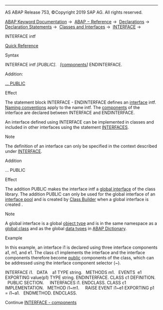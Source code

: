   

* * *

AS ABAP Release 753, ©Copyright 2019 SAP AG. All rights reserved.

[ABAP Keyword Documentation](javascript:call_link\('abenabap.htm'\)) →  [ABAP − Reference](javascript:call_link\('abenabap_reference.htm'\)) →  [Declarations](javascript:call_link\('abendeclarations.htm'\)) →  [Declaration Statements](javascript:call_link\('abenabap_declarations.htm'\)) →  [Classes and Interfaces](javascript:call_link\('abenclasses_and_interfaces.htm'\)) →  [INTERFACE](javascript:call_link\('abapinterface.htm'\)) → 

INTERFACE intf

[Quick Reference](javascript:call_link\('abapinterface_shortref.htm'\))

Syntax

INTERFACE intf *\[*PUBLIC*\]*.
  *\[*[components](javascript:call_link\('abeninterface_component.htm'\))*\]*
ENDINTERFACE.

Addition:

[... PUBLIC](#!ABAP_ONE_ADD@1@)

Effect

The statement block INTERFACE - ENDINTERFACE defines an [interface](javascript:call_link\('abeninterface_oo_glosry.htm'\) "Glossary Entry") intf. [Naming conventions](javascript:call_link\('abennaming_conventions.htm'\)) apply to the name intf. The [components](javascript:call_link\('abeninterface_component.htm'\)) of the interface are declared between INTERFACE and ENDINTERFACE.

An interface defined using INTERFACE can be implemented in classes and included in other interfaces using the statement [INTERFACES](javascript:call_link\('abapinterfaces.htm'\)).

Note

The definition of an interface can only be specified in the context described under [INTERFACE](javascript:call_link\('abapinterface.htm'\)).

Addition

... PUBLIC

Effect

The addition PUBLIC makes the interface intf a [global interface](javascript:call_link\('abenglobal_interface_glosry.htm'\) "Glossary Entry") of the class library. The addition PUBLIC can only be used for the global interface of an [interface pool](javascript:call_link\('abeninterface_pool_glosry.htm'\) "Glossary Entry") and is created by [Class Builder](javascript:call_link\('abenclass_builder_glosry.htm'\) "Glossary Entry") when a global interface is created .

Note

A global interface is a global [object type](javascript:call_link\('abenobject_type_glosry.htm'\) "Glossary Entry") and is in the same namespace as a [global class](javascript:call_link\('abenglobal_interface_glosry.htm'\) "Glossary Entry") and as the global [data types](javascript:call_link\('abendata_type_glosry.htm'\) "Glossary Entry") in [ABAP Dictionary](javascript:call_link\('abenabap_dictionary_glosry.htm'\) "Glossary Entry").

Example

In this example, an interface i1 is declared using three interface components a1, m1, and e1. The class c1 implements the interface and the interface components therefore become [public](javascript:call_link\('abenpublic_glosry.htm'\) "Glossary Entry") components of the class, which can be addressed using the interface component selector (~).

INTERFACE i1.
  DATA    a1 TYPE string.
  METHODS m1.
  EVENTS  e1 EXPORTING value(p1) TYPE string.
ENDINTERFACE.
CLASS c1 DEFINITION.
  PUBLIC SECTION.
    INTERFACES i1.
ENDCLASS.
CLASS c1 IMPLEMENTATION.
  METHOD i1~m1.
    RAISE EVENT i1~e1 EXPORTING p1 = i1~a1.
  ENDMETHOD.
ENDCLASS.

Continue
[INTERFACE - components](javascript:call_link\('abeninterface_component.htm'\))